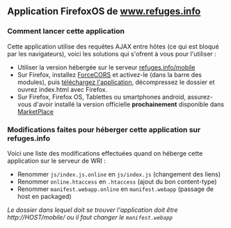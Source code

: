## Application FirefoxOS de www.refuges.info

### Comment lancer cette application

Cette application utilise des requêtes AJAX entre hôtes (ce qui est bloqué par les navigateurs), voici les solutions qui s'ofrent à vous pour l'utiliser :

 * Utiliser la version hébergée sur le serveur [refuges.info/mobile](http://leo.refuges.info/mobile/)
 * Sur Firefox, installez [ForceCORS](https://addons.mozilla.org/fr/firefox/addon/forcecors) et activez-le (dans la barre des modules), puis [téléchargez l'application](https://github.com/OpenSourceWay/WRIB2G/archive/master.zip), décompressez le dossier et ouvrez index.html avec Firefox.
 * Sur Firefox, Firefox OS, Tablettes ou smartphones android, assurez-vous d'avoir installé la version officielle **prochainement** disponible dans [MarketPlace](https://github.com/OpenSourceWay/WRIB2G/archive/master.zip)

### Modifications faites pour héberger cette application sur refuges.info

Voici une liste des modifications effectuées quand on héberge cette application sur le serveur de WRI :

 * Renommer `js/index.js.online` en `js/index.js` (changement des liens)
 * Renommer `online.htaccess` en `.htaccess` (ajout du bon content-type)
 * Renommer `manifest.webapp.online` en `manifest.webapp` (passage de host en packaged)

*Le dossier dans lequel doit se trouver l'application doit être http://HOST/mobile/ ou il faut changer le `manifest.webapp`*